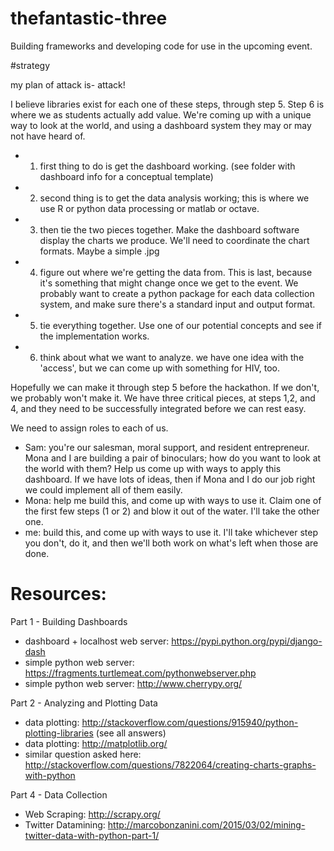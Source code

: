 # thefantastic-three
Building frameworks and developing code for use in the upcoming event.

#strategy

my plan of attack is- attack!

I believe libraries exist for each one of these steps, through step 5. Step 6 is where we as students actually add value.  We're coming up with a unique way to look at the world, and using a dashboard system they may or may not have heard of.
- 1. first thing to do is get the dashboard working.  (see folder with dashboard info for a conceptual template)
- 2. second thing is to get the data analysis working; this is where we use R or python data processing or matlab or octave.
- 3. then tie the two pieces together.  Make the dashboard software display the charts we produce.  We'll need to coordinate the chart formats.  Maybe a simple .jpg
- 4. figure out where we're getting the data from.  This is last, because it's something that might change once we get to the event.  We probably want to create a python package for each data collection system, and make sure there's a standard input and output format.
- 5. tie everything together.  Use one of our potential concepts and see if the implementation works.
- 6. think about what we want to analyze.  we have one idea with the 'access', but we can come up with something for HIV, too.

Hopefully we can make it through step 5 before the hackathon.  If we don't, we probably won't make it.  We have three critical pieces, at steps 1,2, and 4, and they need to be successfully integrated before we can rest easy.

We need to assign roles to each of us. 
- Sam: you're our salesman, moral support, and resident entrepreneur.  Mona and I are building a pair of binoculars; how do you want to look at the world with them?  Help us come up with ways to apply this dashboard.  If we have lots of ideas, then if Mona and I do our job right we could implement all of them easily.
- Mona: help me build this, and come up with ways to use it.  Claim one of the first few steps (1 or 2) and blow it out of the water.  I'll take the other one.
- me: build this, and come up with ways to use it.  I'll take whichever step you don't, do it, and then we'll both work on what's left when those are done.  

# Resources: 

Part 1 - Building Dashboards
- dashboard + localhost web server: https://pypi.python.org/pypi/django-dash
- simple python web server: https://fragments.turtlemeat.com/pythonwebserver.php
- simple python web server: http://www.cherrypy.org/

Part 2 - Analyzing and Plotting Data
- data plotting: http://stackoverflow.com/questions/915940/python-plotting-libraries (see all answers)
- data plotting: http://matplotlib.org/
- similar question asked here: http://stackoverflow.com/questions/7822064/creating-charts-graphs-with-python

Part 4 - Data Collection
 - Web Scraping: http://scrapy.org/
 - Twitter Datamining: http://marcobonzanini.com/2015/03/02/mining-twitter-data-with-python-part-1/
